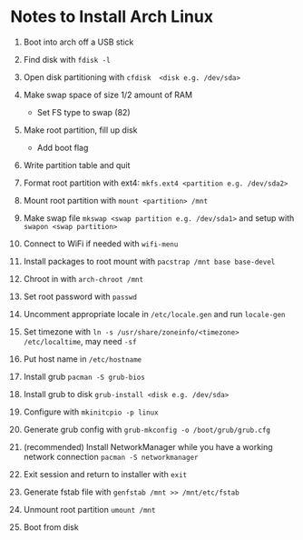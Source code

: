# Notes to Install Arch Linux

1. Boot into arch off a USB stick

2. Find disk with `fdisk -l`

3. Open disk partitioning with `cfdisk  <disk e.g. /dev/sda>`

4. Make swap space of size 1/2 amount of RAM
    - Set FS type to swap (82)

5. Make root partition, fill up disk
    - Add boot flag

6. Write partition table and quit

7. Format root partition with ext4: `mkfs.ext4 <partition e.g. /dev/sda2>`

8. Mount root partition with `mount <partition> /mnt`

9. Make swap file `mkswap <swap partition e.g. /dev/sda1>` and setup with `swapon <swap partition>`

10. Connect to WiFi if needed with `wifi-menu`

11. Install packages to root mount with `pacstrap /mnt base base-devel`

12. Chroot in with `arch-chroot /mnt`

13. Set root password with `passwd`

14. Uncomment appropriate locale in `/etc/locale.gen` and run `locale-gen`

15. Set timezone with `ln -s /usr/share/zoneinfo/<timezone> /etc/localtime`, may need `-sf`

16. Put host name in `/etc/hostname`

17. Install grub `pacman -S grub-bios`

18. Install grub to disk `grub-install <disk e.g. /dev/sda>`

19. Configure with `mkinitcpio -p linux`

20. Generate grub config with `grub-mkconfig -o /boot/grub/grub.cfg`

21. (recommended) Install NetworkManager while you have a working network connection `pacman -S networkmanager`

22. Exit session and return to installer with `exit`

23. Generate fstab file with `genfstab /mnt >> /mnt/etc/fstab`

24. Unmount root partition `umount /mnt`

25. Boot from disk
